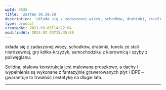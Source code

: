 ```yaml
---
wpId: 9535
title: 'Zestaw 06.59.68'
description: 'składa się z zadaszonej wieży, schodków, drabinki, tunelu ze stali nierdzewnej, gry kółko-krzyżyk, samochodziku z kierownicą i szyby z poliwęglanu. Solidna, stalowa konstrukcja jest malowana proszkowo, a dachy i wypełnienia są wykonane z fantazyjnie grawerowanych płyt HDPE – gwarantuje to trwałość i estetykę na długie lata.'
type: product
createdAt: 2021-03-01T14:22:04
modifiedAt: 2024-02-29T15:35:58
---
```



składa się z zadaszonej wieży, schodków, drabinki, tunelu ze stali nierdzewnej, gry kółko-krzyżyk, samochodziku z kierownicą i szyby z poliwęglanu.

Solidna, stalowa konstrukcja jest malowana proszkowo, a dachy i wypełnienia są wykonane z fantazyjnie grawerowanych płyt HDPE – gwarantuje to trwałość i estetykę na długie lata.

* * *
